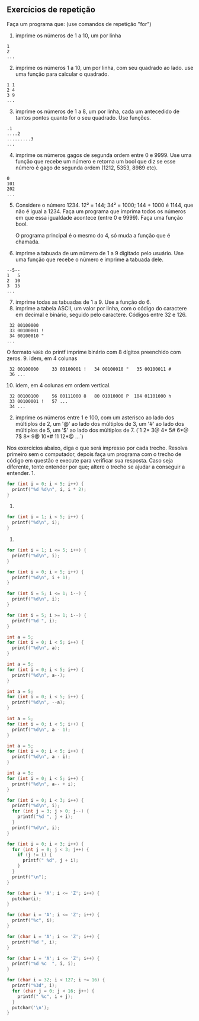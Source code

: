 
## Exercícios de repetição

Faça um programa que: (use comandos de repetição "for")

1. imprime os números de 1 a 10, um por linha
```
1
2
...
```
2. imprime os números 1 a 10, um por linha, com seu quadrado ao lado.
   use uma função para calcular o quadrado.
```
1 1
2 4
3 9
...
```
3. imprime os números de 1 a 8, um por linha, cada um antecedido de
   tantos pontos quanto for o seu quadrado. Use funções.
```
.1
....2
.........3
...
```
4. imprime os números gagos de segunda ordem entre 0 e 9999. Use uma função
   que recebe um número e retorna um bool que diz se esse número é gago de
   segunda ordem (1212, 5353, 8989 etc).
```
0
101
202
...
```
5. Considere o número 1234. 12² = 144; 34² = 1000; 144 + 1000 é 1144, que
   não é igual a 1234. Faça um programa que imprima todos os números em
   que essa igualdade acontece (entre 0 e 9999). Faça uma função bool.

   O programa principal é o mesmo do 4, só muda a função que é chamada.
6. imprime a tabuada de um número de 1 a 9 digitado pelo usuário. Use uma
   função que recebe o número e imprime a tabuada dele.
```
--5--
1   5
2  10
3  15
...
```
7. imprime todas as tabuadas de 1 a 9. Use a função do 6.
8. imprime a tabela ASCII, um valor por linha, com o código do caractere em
   decimal e binário, seguido pelo caractere. Códigos entre 32 e 126.
```
 32 00100000  
 33 00100001 !
 34 00100010 "
...
```
   O formato `%08b` do printf imprime binário com 8 dígitos preenchido com zeros.
9. idem, em 4 colunas
```
 32 00100000     33 00100001 !   34 00100010 "   35 00100011 #
 36 ...
```
10. idem, em 4 colunas em ordem vertical.
```
 32 00100100     56 00111000 8   80 01010000 P  104 01101000 h
 33 00100001 !   57 ...
 34 ...
```
2. imprime os números entre 1 e 100, com um asterisco ao lado dos múltiplos de 2, um '@' ao lado dos múltiplos de 3, um '#' ao lado dos múltiplos de 5, um '$' ao lado dos múltiplos de 7. (`1 2* 3@ 4* 5# 6*@ 7$ 8* 9@ 10*# 11 12*@ ...`)

Nos exercícios abaixo, diga o que será impresso por cada trecho. Resolva primeiro sem o computador, depois faça um programa com o trecho de código em questão e execute para verificar sua resposta. Caso seja diferente, tente entender por que; altere o trecho se ajudar a conseguir a entender.
1. 
```c
for (int i = 0; i < 5; i++) {
  printf("%d %d\n", i, i * 2);
}
```
1. 
```c
for (int i = 1; i < 5; i++) {
  printf("%d\n", i);
}
```
1. 
```c
for (int i = 1; i <= 5; i++) {
  printf("%d\n", i);
}
```
```c
for (int i = 0; i < 5; i++) {
  printf("%d\n", i + 1);
}
```
```c
for (int i = 5; i <= 1; i--) {
  printf("%d\n", i);
}
```
```c
for (int i = 5; i >= 1; i--) {
  printf("%d ", i);
}
```
```c
int a = 5;
for (int i = 0; i < 5; i++) {
  printf("%d\n", a);
}
```
```c
int a = 5;
for (int i = 0; i < 5; i++) {
  printf("%d\n", a--);
}
```
```c
int a = 5;
for (int i = 0; i < 5; i++) {
  printf("%d\n", --a);
}
```
```c
int a = 5;
for (int i = 0; i < 5; i++) {
  printf("%d\n", a - 1);
}
```
```c
int a = 5;
for (int i = 0; i < 5; i++) {
  printf("%d\n", a - i);
}
```
```c
int a = 5;
for (int i = 0; i < 5; i++) {
  printf("%d\n", a-- + i);
}
```
```c
for (int i = 0; i < 3; i++) {
  printf("%d\n", i);
  for (int j = 3; j > 0; j--) {
    printf("%d ", j + i);
  }
  printf("%d\n", i);
}
```
```c
for (int i = 0; i < 3; i++) {
  for (int j = 0; j < 3; j++) {
    if (j != i) {
      printf(" %d", j + i);
    }
  }
  printf("\n");
}
```
```c
for (char i = 'A'; i <= 'Z'; i++) {
  putchar(i);
}
```
```c
for (char i = 'A'; i <= 'Z'; i++) {
  printf("%c", i);
}
```
```c
for (char i = 'A'; i <= 'Z'; i++) {
  printf("%d ", i);
}
```
```c
for (char i = 'A'; i <= 'Z'; i++) {
  printf("%d %c  ", i, i);
}
```
```c
for (char i = 32; i < 127; i += 16) {
  printf("%3d", i);
  for (char j = 0; j < 16; j++) {
    printf(" %c", i + j);
  }
  putchar('\n');
}
```

